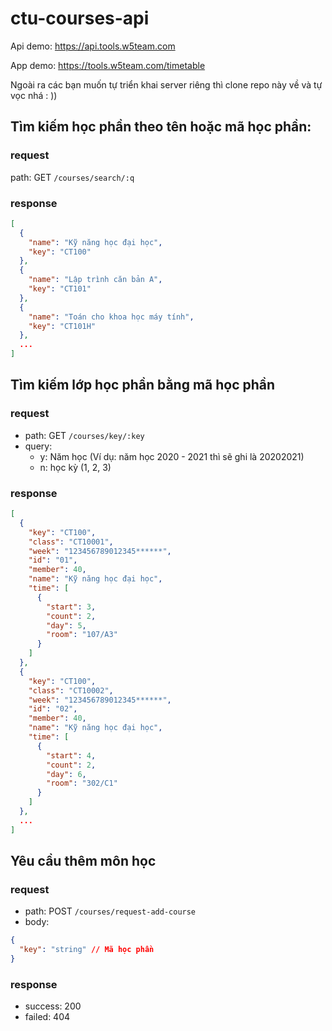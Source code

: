# ctu-courses-api

Api demo: https://api.tools.w5team.com

App demo: https://tools.w5team.com/timetable

Ngoài ra các bạn muốn tự triển khai server riêng thì clone repo này về và tự vọc nhá : ))

## Tìm kiếm học phần theo tên hoặc mã học phần:

### request

path: GET `/courses/search/:q`

### response

```json
[
  {
    "name": "Kỹ năng học đại học",
    "key": "CT100"
  },
  {
    "name": "Lập trình căn bản A",
    "key": "CT101"
  },
  {
    "name": "Toán cho khoa học máy tính",
    "key": "CT101H"
  },
  ...
]
```

## Tìm kiếm lớp học phần bằng mã học phần

### request

- path: GET `/courses/key/:key`
- query:
  - y: Năm học (Ví dụ: năm học 2020 - 2021 thì sẽ ghi là 20202021)
  - n: học kỳ (1, 2, 3)

### response

```json
[
  {
    "key": "CT100",
    "class": "CT10001",
    "week": "123456789012345******",
    "id": "01",
    "member": 40,
    "name": "Kỹ năng học đại học",
    "time": [
      {
        "start": 3,
        "count": 2,
        "day": 5,
        "room": "107/A3"
      }
    ]
  },
  {
    "key": "CT100",
    "class": "CT10002",
    "week": "123456789012345******",
    "id": "02",
    "member": 40,
    "name": "Kỹ năng học đại học",
    "time": [
      {
        "start": 4,
        "count": 2,
        "day": 6,
        "room": "302/C1"
      }
    ]
  },
  ...
]
```

## Yêu cầu thêm môn học

### request

- path: POST `/courses/request-add-course`
- body:

```json
{
  "key": "string" // Mã học phần
}
```

### response
- success: 200
- failed: 404
